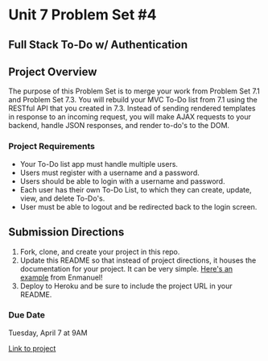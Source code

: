 # Unit 7 Problem Set #4
## Full Stack To-Do w/ Authentication

## Project Overview
The purpose of this Problem Set is to merge your work from Problem Set 7.1 and Problem Set 7.3. You will rebuild your MVC To-Do list from 7.1 using the RESTful API that you created in 7.3. Instead of sending rendered templates in response to an incoming request, you will make AJAX requests to your backend, handle JSON responses, and render to-do's to the DOM.

### Project Requirements
* Your To-Do list app must handle multiple users.
* Users must register with a username and a password.
* Users should be able to login with a username and password.
* Each user has their own To-Do List, to which they can create, update, view, and delete To-Do's.
* User must be able to logout and be redirected back to the login screen.
  
## Submission Directions
1. Fork, clone, and create your project in this repo.
2. Update this README so that instead of project directions, it houses the documentation for your project. It can be very simple. [Here's an example](https://github.com/emtes/assignment-todo-list) from Enmanuel!
3. Deploy to Heroku and be sure to include the project URL in your README.

### Due Date
Tuesday, April 7 at 9AM

[Link to project](https://shielded-lowlands-62326.herokuapp.com/)